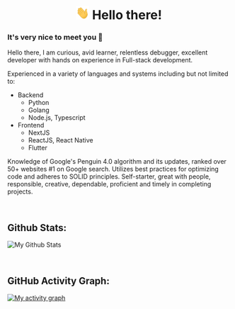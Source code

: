 <h1 align="center"><img src="https://raw.githubusercontent.com/ABSphreak/ABSphreak/master/gifs/Hi.gif" width="30" height="30"> Hello there! <!--it's <a href="https://www.linkedin.com/in/xiaoguang-li-308596223/">Li</a>--></h1>

### It's very nice to meet you 🙌

Hello there, I am curious, avid learner, relentless debugger, excellent developer with hands on experience in Full-stack development.

Experienced in a variety of languages and systems including but not limited to:
- Backend
  - Python
  - Golang
  - Node.js, Typescript
- Frontend
  - NextJS
  - ReactJS, React Native
  - Flutter

Knowledge of Google's Penguin 4.0 algorithm and its updates, ranked over 50+ websites #1 on Google search. Utilizes best practices for optimizing code and adheres to SOLID principles. Self-starter, great with people, responsible, creative, dependable, proficient and timely in completing projects.
<!--
You can learn more about me and my Skills, Education, Work Experience, Professional Recommendations, etc from my [**Linkedin Profile here**](https://www.linkedin.com/in/xiaoguang-li-308596223/).
-->

<br />

<h2>Github Stats:</h2>

![My Github Stats](https://github-readme-stats.vercel.app/api?username=FreshWebCoder&show_icons=true&bg_color=0e2239&text_color=58a6ff&hide_border=true&count_private=true&include_all_commits=true)

<br />

<h2>GitHub Activity Graph:</h2>
<a href="https://github.com/FreshWebCoder"><img alt="My activity graph" src="https://activity-graph.herokuapp.com/graph?username=FreshWebCoder&bg_color=0e2239&color=58a6ff&line=114a88&point=58a6ff&hide_border=true" /></a>

<br />
